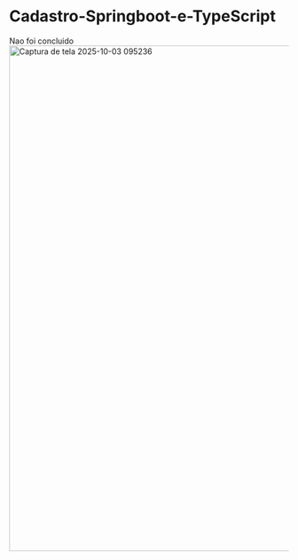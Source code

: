 # Cadastro-Springboot-e-TypeScript
Nao foi concluido
<img width="1397" height="913" alt="Captura de tela 2025-10-03 095236" src="https://github.com/user-attachments/assets/bdb71f43-768f-470e-9815-5356639d7991" />
